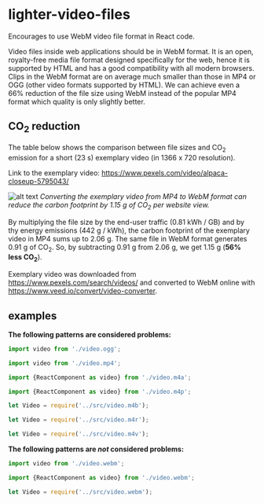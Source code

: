 # lighter-video-files

Encourages to use WebM video file format in React code.

Video files inside web applications should be in WebM format. It is an open, royalty-free media file format designed specifically for the web, hence it is supported by HTML and has a good compatibility with all modern browsers. Clips in the WebM format are on average much smaller than those in MP4 or OGG (other video formats supported by HTML). We can achieve even a 66% reduction of the file size using WebM instead of the popular MP4 format which quality is only slightly better.

## CO<sub>2</sub> reduction

The table below shows the comparison between file sizes and CO<sub>2</sub> emission for a short (23 s) exemplary video (in 1366 x 720 resolution).

Link to the exemplary video: https://www.pexels.com/video/alpaca-closeup-5795043/

![alt text](https://github.com/martinabab/ec0lint/blob/main/docs/video_table.webp)
_Converting the exemplary video from MP4 to WebM format can reduce the carbon footprint by 1.15 g of CO<sub>2</sub> per website view._

By multiplying the file size by the end-user traffic (0.81 kWh / GB) and by thy energy emissions (442 g / kWh), the carbon footprint of the exemplary video in MP4 sums up to 2.06 g. The same file in WebM format generates 0.91 g of CO<sub>2</sub>. So, by subtracting 0.91 g from 2.06 g, we get 1.15 g (__56% less CO<sub>2</sub>__).

Exemplary video was downloaded from https://www.pexels.com/search/videos/ and converted to WebM online with https://www.veed.io/convert/video-converter.

## examples
__The following patterns are considered problems:__

```js
import video from './video.ogg';
```
```js
import video from './video.mp4';
```
```js
import {ReactComponent as video} from './video.m4a';
```
```js
import {ReactComponent as video} from './video.m4p';
```
```js
let Video = require('../src/video.m4b');
```
```js
let Video = require('../src/video.m4r');
```
```js
let Video = require('../src/video.m4v');
```

__The following patterns are _not_ considered problems:__
```js
import video from './video.webm';
```
```js
import {ReactComponent as video} from './video.webm';
```
```js
let Video = require('../src/video.webm');
```
